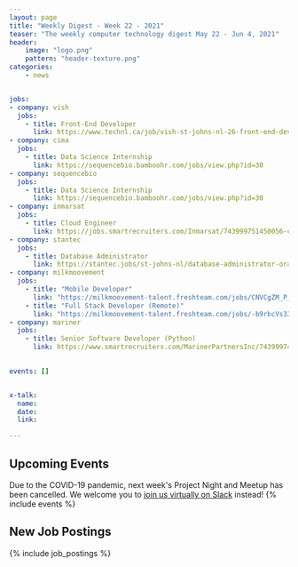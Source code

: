 ```yaml
---
layout: page
title: "Weekly Digest - Week 22 - 2021"
teaser: "The weekly computer technology digest May 22 - Jun 4, 2021"
header:
    image: "logo.png"
    pattern: "header-texture.png"
categories:
    - news


jobs:
- company: vish
  jobs:
    - title: Front-End Developer
      link: https://www.technl.ca/job/vish-st-johns-nl-26-front-end-developer/
- company: cima
  jobs:
    - title: Data Science Internship
      link: https://sequencebio.bamboohr.com/jobs/view.php?id=30
- company: sequencebio
  jobs:
    - title: Data Science Internship
      link: https://sequencebio.bamboohr.com/jobs/view.php?id=30
- company: inmarsat
  jobs:
    - title: Cloud Engineer
      link: https://jobs.smartrecruiters.com/Inmarsat/743999751450056-cloud-engineer
- company: stantec
  jobs:
    - title: Database Administrator
      link: https://stantec.jobs/st-johns-nl/database-administrator-oracle-ebs/F9523E4253F94818B66144C2CC251536/job/
- company: milkmoovement
  jobs:
    - title: "Mobile Developer"
      link: "https://milkmoovement-talent.freshteam.com/jobs/CNVCgZM_P_50/mobile-developer"
    - title: "Full Stack Developer (Remote)"
      link: "https://milkmoovement-talent.freshteam.com/jobs/-b9rbcVs33qr/full-stack-developer-remote"
- company: mariner
  jobs:
    - title: Senior Software Developer (Python)
      link: https://www.smartrecruiters.com/MarinerPartnersInc/743999749440542-senior-software-developer-python-
 

events: []


x-talk:
  name:
  date:
  link:

---
```


## Upcoming Events
Due to the COVID-19 pandemic, next week's Project Night and Meetup has been cancelled. We welcome you to [join us virtually on Slack](https://join.slack.com/t/ctsnl/shared_invite/enQtNzE5Mzc1OTA3ODI2LTdhODg1ZTQ4YTMwNDRkYzI2OWZjOTZmYWZjNjA3N2QzMTRiZWEyNmI0MTRmYjNjMDFhZGUxNzlhY2I5YjEwMTk) instead!
{% include events %}

## New Job Postings
{% include job_postings %}
